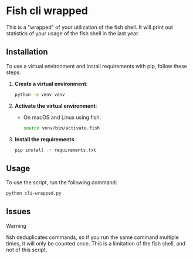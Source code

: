 # Fish cli wrapped

 This is a "wrapped" of your utilization of the fish shell. It will print out statistics of your usage of the fish shell in the last year.

## Installation

To use a virtual environment and install requirements with pip, follow these steps:

1. **Create a virtual environment**:
    ```bash
    python -m venv venv
    ```

2. **Activate the virtual environment**:
    - On macOS and Linux using fish:
        ```bash
        source venv/bin/activate.fish
        ```

3. **Install the requirements**:
    ```bash
    pip install -r requirements.txt
    ```

## Usage

To use the script, run the following command:

```bash
python cli-wrapped.py
```

## Issues
> [!WARNING]
> fish deduplicates commands, so if you run the same command multiple times, it will only be counted once. This is a limitation of the fish shell, and not of this script.